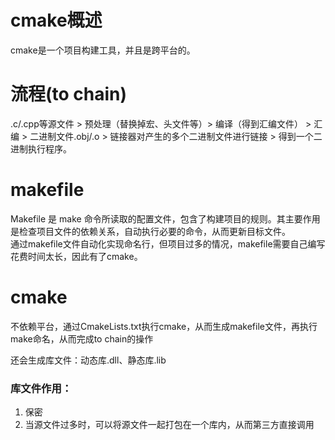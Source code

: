 # cmake概述

cmake是一个项目构建工具，并且是跨平台的。

# 流程(to chain)

.c/.cpp等源文件 > 预处理（替换掉宏、头文件等）> 编译（得到汇编文件） > 汇编 > 二进制文件.obj/.o >
链接器对产生的多个二进制文件进行链接 > 得到一个二进制执行程序。

# makefile

Makefile 是 make 命令所读取的配置文件，包含了构建项目的规则。其主要作用是检查项目文件的依赖关系，自动执行必要的命令，从而更新目标文件。  
通过makefile文件自动化实现命名行，但项目过多的情况，makefile需要自己编写花费时间太长，因此有了cmake。

# cmake

不依赖平台，通过CmakeLists.txt执行cmake，从而生成makefile文件，再执行make命名，从而完成to chain的操作

还会生成库文件：动态库.dll、静态库.lib

### 库文件作用：
1. 保密
2. 当源文件过多时，可以将源文件一起打包在一个库内，从而第三方直接调用